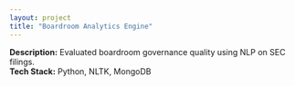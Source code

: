 ```yaml
---
layout: project
title: "Boardroom Analytics Engine"
---
```


**Description:** Evaluated boardroom governance quality using NLP on SEC filings.  
**Tech Stack:** Python, NLTK, MongoDB
